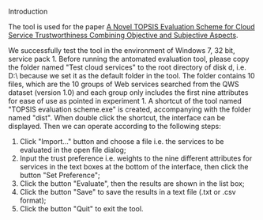 Introduction

The tool is used for the paper [A Novel TOPSIS Evaluation Scheme for Cloud Service Trustworthiness Combining Objective and Subjective Aspects](https://www.sciencedirect.com/science/article/pii/S016412121830092X).

We successfully test the tool in the environment of Windows 7, 32 bit, service pack 1.
Before running the antomated evaluation tool, please copy the folder named "Test cloud services" to the root directory of disk d, i.e. D:\ because we set it as the default folder in the tool. The folder contains 10 files, which are the 10 groups of Web services searched from the QWS dataset (version 1.0) and each group only includes the first nine attributes for ease of use as pointed in experiment 1.
A shortcut of the tool named "TOPSIS evaluation scheme.exe" is created, accompanying with the folder named "dist". When double click the shortcut, the interface can be displayed. Then we can operate according to the following steps:

1. Click "Import..." button and choose a file i.e. the services to be evaluated in the open file dialog;
2. Input the trust preference i.e. weights to the nine different attributes for services in the text boxes at the bottom of the interface, then click the button "Set Preference";
3. Click the button "Evaluate", then the results are shown in the list box;
4. Click the button "Save" to save the results in a text file (.txt or .csv format);
5. Click the button "Quit" to exit the tool.  
  
